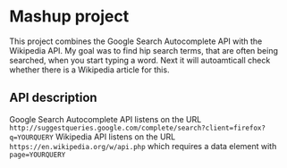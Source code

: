 # Mashup project

This project combines the Google Search Autocomplete API with the Wikipedia API. My goal was to find hip search terms, that are often being searched, when you start typing a word. Next it will autoamticall check whether there is a Wikipedia article for this.

## API description
Google Search Autocomplete API listens on the URL `http://suggestqueries.google.com/complete/search?client=firefox?q=YOURQUERY`
Wikipedia API listens on the URL `https://en.wikipedia.org/w/api.php` which requires a data element with `page=YOURQUERY`

